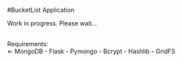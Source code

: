 #BucketList Application

Work in progress. Please wait...

<br>
Requirements:
<br>
<- MongoDB
- Flask
- Pymongo
- Bcrypt
- Hashlib
- GridFS